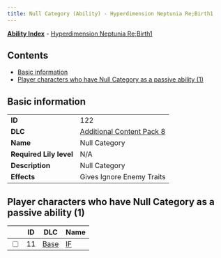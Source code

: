 ```yaml
---
title: Null Category (Ability) - Hyperdimension Neptunia Re;Birth1
---
```


[**Ability Index**](/neptunia/rb1/ability/index.html) - [Hyperdimension Neptunia Re;Birth1](/neptunia/rb1)

## Contents

- [Basic information](#basic-information)
- [Player characters who have Null Category as a passive ability (1)](#player-characters-who-have-null-category-as-a-passive-ability-1)

## Basic information

|   |   |
| -- | -- |
| **ID** | 122 |
| **DLC** | [Additional Content Pack 8](/neptunia/rb1/dlc/17-pack8.html) |
| **Name** | Null Category |
| **Required Lily level** | N/A |
| **Description** | Null Category |
| **Effects** | Gives Ignore Enemy Traits |


## Player characters who have Null Category as a passive ability (1)

|    | ID | DLC | Name |
| -- | -- | --- | ---- |
| <input type="checkbox" id="rb1-player-1-11" class="trackbox" /> | 11 | [Base](/neptunia/rb1/dlc/1-base.html) | [IF](/neptunia/rb1/player/1-11-if.html) |
